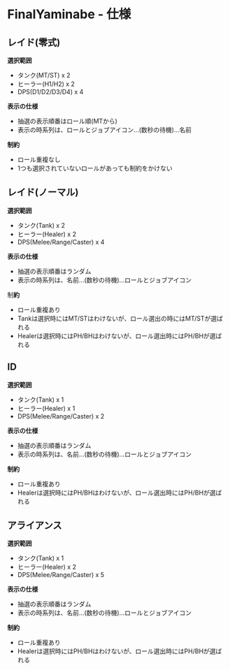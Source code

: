# FinalYaminabe - 仕様

## レイド(零式)

**選択範囲**

- タンク(MT/ST) x 2
- ヒーラー(H1/H2) x 2
- DPS(D1/D2/D3/D4) x 4

**表示の仕様**

- 抽選の表示順番はロール順(MTから)
- 表示の時系列は、ロールとジョブアイコン…(数秒の待機)…名前

**制約**

- ロール重複なし
- 1つも選択されていないロールがあっても制約をかけない

## レイド(ノーマル)

**選択範囲**

- タンク(Tank) x 2
- ヒーラー(Healer) x 2
- DPS(Melee/Range/Caster) x 4

**表示の仕様**

- 抽選の表示順番はランダム
- 表示の時系列は、名前…(数秒の待機)…ロールとジョブアイコン

制**約**

- ロール重複あり
- Tankは選択時にはMT/STはわけないが、ロール選出の時にはMT/STが選ばれる
- Healerは選択時にはPH/BHはわけないが、ロール選出時にはPH/BHが選ばれる

## ID

**選択範囲**

- タンク(Tank) x 1
- ヒーラー(Healer) x 1
- DPS(Melee/Range/Caster) x 2

**表示の仕様**

- 抽選の表示順番はランダム
- 表示の時系列は、名前…(数秒の待機)…ロールとジョブアイコン

**制約**

- ロール重複あり
- Healerは選択時にはPH/BHはわけないが、ロール選出時にはPH/BHが選ばれる

## アライアンス

**選択範囲**

- タンク(Tank) x 1
- ヒーラー(Healer) x 2
- DPS(Melee/Range/Caster) x 5

**表示の仕様**

- 抽選の表示順番はランダム
- 表示の時系列は、名前…(数秒の待機)…ロールとジョブアイコン

**制約**

- ロール重複あり
- Healerは選択時にはPH/BHはわけないが、ロール選出時にはPH/BHが選ばれる

